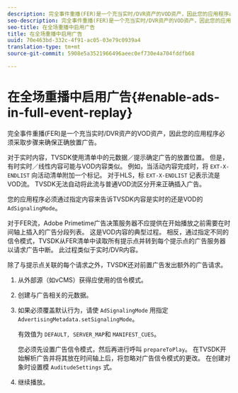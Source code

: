 ```yaml
---
description: 完全事件重播(FER)是一个充当实时/DVR资产的VOD资产，因此您的应用程序必须采取步骤来确保正确放置广告。
seo-description: 完全事件重播(FER)是一个充当实时/DVR资产的VOD资产，因此您的应用程序必须采取步骤来确保正确放置广告。
seo-title: 在全场重播中启用广告
title: 在全场重播中启用广告
uuid: 70e463bd-332c-4f91-ac05-03e79c0939a4
translation-type: tm+mt
source-git-commit: 5908e5a3521966496aeec0ef730e4a704fddfb68

---
```



# 在全场重播中启用广告{#enable-ads-in-full-event-replay}

完全事件重播(FER)是一个充当实时/DVR资产的VOD资产，因此您的应用程序必须采取步骤来确保正确放置广告。

对于实时内容，TVSDK使用清单中的元数据／提示确定广告的放置位置。 但是，有时实时／线性内容可能与VOD内容类似。 例如，当活动内容完成时，将 `EXT-X-ENDLIST` 向活动清单附加一个标记。 对于HLS，标 `EXT-X-ENDLIST` 记表示流是VOD流。 TVSDK无法自动将此流与普通VOD流区分开来正确插入广告。

您的应用程序必须通过指定内容来告诉TVSDK内容是实时的还是VOD的 `AdSignalingMode`。

对于FER流，Adobe Primetime广告决策服务器不应提供在开始播放之前需要在时间轴上插入的广告分段列表。 这是VOD内容的典型过程。 相反，通过指定不同的信令模式，TVSDK从FER清单中读取所有提示点并转到每个提示点的广告服务器以请求广告中断。 此过程类似于实时/DVR内容。

除了与提示点关联的每个请求之外，TVSDK还对前置广告发出额外的广告请求。

1. 从外部源（如vCMS）获得应使用的信令模式。
1. 创建与广告相关的元数据。
1. 如果必须覆盖默认行为，请使 `AdSignalingMode` 用指定 `AdvertisingMetadata.setSignalingMode`。

   有效值为 `DEFAULT, SERVER_MAP`和 `MANIFEST_CUES`。

   您必须先设置广告信令模式，然后再进行呼叫 `prepareToPlay`。 在TVSDK开始解析广告并将其放在时间轴上后，将忽略对广告信令模式的更改。 在创建对象时设置模 `AuditudeSettings` 式。

1. 继续播放。

<!--<a id="example_3567B4A0D53E4DA99C10C13244454026"></a>-->


